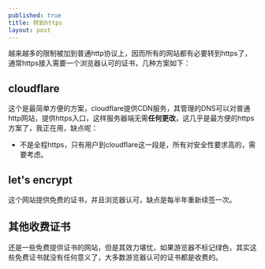```yaml
---
published: true
title: 转到https
layout: post
---
```


越来越多的限制被加到普通http协议上，因而所有的网站都有必要转到https了，通常https接入需要一个浏览器认可的证书，几种方案如下：

## cloudflare

这个是最简单方便的方案，cloudflare提供CDN服务，其管理的DNS可以对普通http网站，提供https入口，这样服务器端无需**任何更改**，这几乎是最方便的https方案了，我正在用，缺点呢：

* 不是全程https，只有用户到cloudflare这一段是，所有对安全性要求高的，需要考虑。

## let's encrypt
这个网站提供免费的证书，并且浏览器认可，缺点是每半年重新续签一次。

## 其他收费证书
还是一些免费提供证书的网站，但是其效力堪忧，如果游览器不标记绿色，其实这些免费证书就没有任何意义了，大多数游览器认可的证书都是收费的。